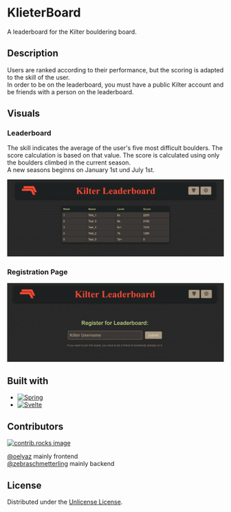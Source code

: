 # KlieterBoard
A leaderboard for the Kilter bouldering board.

## Description

Users are ranked according to their performance, but the scoring is adapted to the skill of the user. <br>
In order to be on the leaderboard, you must have a public Kilter account and be friends with a person on the leaderboard.
## Visuals

### Leaderboard
The skill indicates the average of the user's five most difficult boulders. The score calculation is based on that value. The score is calculated using only the boulders climbed in the current season.
<br> A new seasons beginns on January 1st und July 1st.

![Leaderboard.png](Leaderboard.png)

### Registration Page

![Registration_Page.png](Registration_Page.png)

## Built with
* [![Spring][Spring.io]][Spring-url]
* [![Svelte][Svelte.dev]][Svelte-url]

## Contributors
<a href="https://github.com/oelyaz/klieterboard/graphs/contributors">
  <img src="https://contrib.rocks/image?repo=oelyaz/klieterboard" alt="contrib.rocks image" />
</a>

[@oelyaz](https://github.com/oelyaz) mainly frontend <br>
[@zebraschmetterling](https://github.com/zebraschmetterling) mainly backend 



## License
Distributed under the [Unlicense License](https://unlicense.org).

<!-- LINKS & IMAGES -->
[Spring.io]: https://img.shields.io/badge/SpringBoot-6DB33F?style=for-the-badge&logo=Spring&logoColor=white
[Spring-url]: https://spring.io/
[Svelte.dev]: https://img.shields.io/badge/Svelte-4A4A55?style=for-the-badge&logo=svelte&logoColor=FF3E00
[Svelte-url]: https://svelte.dev/



